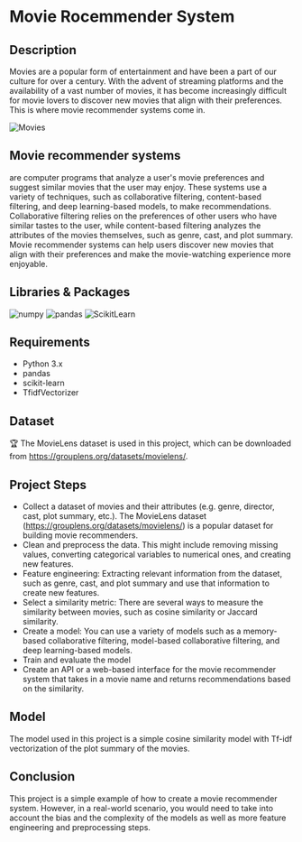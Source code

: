 # Movie Rocemmender System
## Description

Movies are a popular form of entertainment and have been a part of our culture for over a century. With the advent of streaming platforms and the availability of a vast number of movies, it has become increasingly difficult for movie lovers to discover new movies that align with their preferences. This is where movie recommender systems come in.

![Movies](https://images.thedirect.com/media/article_full/marvel-posters-ranked.jpg)


## Movie recommender systems

are computer programs that analyze a user's movie preferences and suggest similar movies that the user may enjoy. These systems use a variety of techniques, such as collaborative filtering, content-based filtering, and deep learning-based models, to make recommendations. Collaborative filtering relies on the preferences of other users who have similar tastes to the user, while content-based filtering analyzes the attributes of the movies themselves, such as genre, cast, and plot summary. Movie recommender systems can help users discover new movies that align with their preferences and make the movie-watching experience more enjoyable.

## Libraries & Packages

![numpy](https://img.shields.io/badge/Numpy-%25100-blue)
![pandas](https://img.shields.io/badge/Pandas-%25100-brightgreen)
![ScikitLearn](https://img.shields.io/badge/ScikitLearn-%25100-red)

## Requirements

- Python 3.x
- pandas
- scikit-learn
- TfidfVectorizer

## Dataset

🏆 The MovieLens dataset is used in this project, which can be downloaded from https://grouplens.org/datasets/movielens/.

## Project Steps
- Collect a dataset of movies and their attributes (e.g. genre, director, cast, plot summary, etc.). The MovieLens dataset (https://grouplens.org/datasets/movielens/) is a popular dataset for building movie recommenders.
- Clean and preprocess the data. This might include removing missing values, converting categorical variables to numerical ones, and creating new features.
- Feature engineering: Extracting relevant information from the dataset, such as genre, cast, and plot summary and use that information to create new features.
- Select a similarity metric: There are several ways to measure the similarity between movies, such as cosine similarity or Jaccard similarity.
- Create a model: You can use a variety of models such as a memory-based collaborative filtering, model-based collaborative filtering, and deep learning-based models.
- Train and evaluate the model
- Create an API or a web-based interface for the movie recommender system that takes in a movie name and returns recommendations based on the similarity.


## Model

The model used in this project is a simple cosine similarity model with Tf-idf vectorization of the plot summary of the movies.

## Conclusion

This project is a simple example of how to create a movie recommender system. However, in a real-world scenario, you would need to take into account the bias and the complexity of the models as well as more feature engineering and preprocessing steps.



